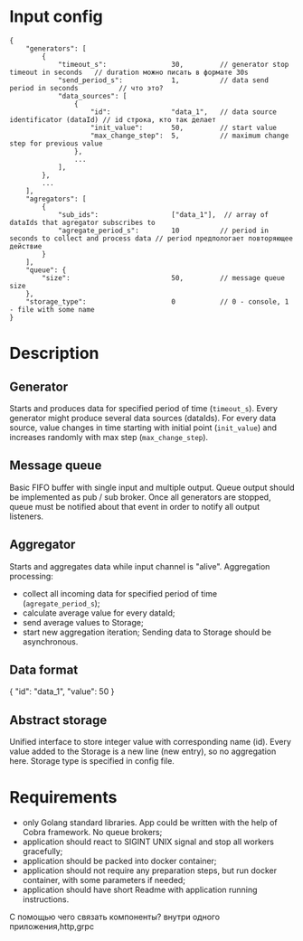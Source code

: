 # Input config

```
{
    "generators": [
        {
            "timeout_s":                30,         // generator stop timeout in seconds   // duration можно писать в формате 30s
            "send_period_s":            1,          // data send period in seconds          // что это?
            "data_sources": [
                {
                    "id":               "data_1",   // data source identificator (dataId) // id строка, кто так делает
                    "init_value":       50,         // start value
                    "max_change_step":  5,          // maximum change step for previous value
                },
                ...
            ],
        },
        ...
    ],
    "agregators": [
        {
            "sub_ids":                  ["data_1"],  // array of dataIds that agregator subscribes to
            "agregate_period_s":        10          // period in seconds to collect and process data // period предпологает повторяющее действие
        }
    ],
    "queue": {
        "size":                         50,         // message queue size
    },
    "storage_type":                     0           // 0 - console, 1 - file with some name
}
```

# Description

## Generator
Starts and produces data for specified period of time (`timeout_s`).
Every generator might produce several data sources (dataIds).
For every data source, value changes in time starting with initial point (`init_value`) and increases randomly with max step (`max_change_step`).

## Message queue
Basic FIFO buffer with single input and multiple output.
Queue output should be implemented as pub / sub broker.
Once all generators are stopped, queue must be notified about that event in order to notify all output listeners.

## Aggregator
Starts and aggregates data while input channel is "alive".
Aggregation processing:

  * collect all incoming data for specified period of time (`agregate_period_s`);
  * calculate average value for every dataId;
  * send average values to Storage;
  * start new aggregation iteration;
Sending data to Storage should be asynchronous.

## Data format
{
    "id":    "data_1",
    "value": 50
}

## Abstract storage
Unified interface to store integer value with corresponding name (id).
Every value added to the Storage is a new line (new entry), so no aggregation here.
Storage type is specified in config file.

# Requirements
* only Golang standard libraries. App could be written with the help of Cobra framework. No queue brokers;
* application should react to SIGINT UNIX signal and stop all workers gracefully;
* application should be packed into docker container;
* application should not require any preparation steps, but run docker container, with some parameters if needed;
* application should have short Readme with application running instructions.

С помощью чего связать компоненты? внутри одного приложения,http,grpc